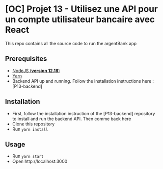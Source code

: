 # [OC] Projet 13 - Utilisez une API pour un compte utilisateur bancaire avec React

This repo contains all the source code to run the argentBank app

## Prerequisites

-   [NodeJS (**version 12.18**)](https://nodejs.org/en/)
-   [Yarn](https://yarnpkg.com/)
-   Backend API up and running. Follow the installation instructions here : [P13-backend]

## Installation

-   First, follow the installation instruction of the [P13-backend]
repository to install and run the backend API. Then comme back here
-   Clone this repository
-   Run `yarn install`

## Usage

-   Run `yarn start`
-   Open http://localhost:3000

